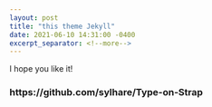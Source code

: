 ```yaml
---
layout: post
title: "this theme Jekyll"
date: 2021-06-10 14:31:00 -0400
excerpt_separator: <!--more-->
---
```


I hope you like it!
<!--more-->
<h3>https://github.com/sylhare/Type-on-Strap</h3>
